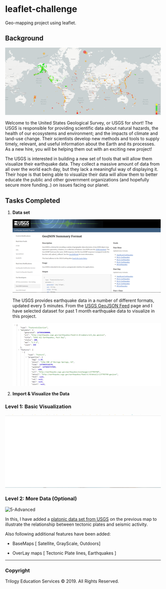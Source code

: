 # leaflet-challenge
Geo-mapping project using leaflet.

## Background

![1-Logo](Images/basic.png)

Welcome to the United States Geological Survey, or USGS for short! The USGS is responsible for providing scientific data about natural hazards, the health of our ecosystems and environment; and the impacts of climate and land-use change. Their scientists develop new methods and tools to supply timely, relevant, and useful information about the Earth and its processes. As a new hire, you will be helping them out with an exciting new project!

The USGS is interested in building a new set of tools that will allow them visualize their earthquake data. They collect a massive amount of data from all over the world each day, but they lack a meaningful way of displaying it. Their hope is that being able to visualize their data will allow them to better educate the public and other government organizations (and hopefully secure more funding..) on issues facing our planet.

## Tasks Completed

1. **Data set**

   ![3-Data](Images/3-Data.png)

   The USGS provides earthquake data in a number of different formats, updated every 5 minutes. From the [USGS GeoJSON Feed](http://earthquake.usgs.gov/earthquakes/feed/v1.0/geojson.php) page and I have selected dataset for past 1 month earthquake data to visualize in this project.

   ![4-JSON](Images/4-JSON.png)


2. **Import & Visualize the Data**

### Level 1: Basic Visualization

![2-BasicMap](Images/Leaflet-Step1.gif)


### Level 2: More Data (Optional)

![5-Advanced](Images/Leaflet-Step2.gif)

In this, I have added a [platonic data set from USGS](https://github.com/fraxen/tectonicplates) on the previous map to illustrate the relationship between tectonic plates and seismic activity.

Also following additional features have been added:

- BaseMaps [ Satellite, GrayScale, Outdoors]

- OverLay maps [ Tectonic Plate lines, Earthquakes ]

- - -

### Copyright

Trilogy Education Services © 2019. All Rights Reserved.
